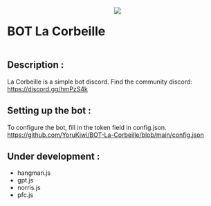 <div style="display: flex;">
    <h1>BOT La Corbeille</h1>
    <img src="https://skillicons.dev/icons?i=discord,bots" id="skills" style="margin-left: 20px;">
</div>

## Description :
La Corbeille is a simple bot discord. Find the community discord: https://discord.gg/hmPzS4k

## Setting up the bot :
To configure the bot, fill in the token field in config.json. https://github.com/YoruKiwi/BOT-La-Corbeille/blob/main/config.json

## Under development :
- hangman.js
- gpt.js
- norris.js
- pfc.js
